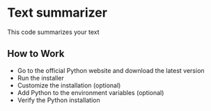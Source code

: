 # Text summarizer
This code summarizes your text

## How to Work
- Go to the official Python website and download the latest version
- Run the installer
- Customize the installation (optional)
- Add Python to the environment variables (optional)
- Verify the Python installation

